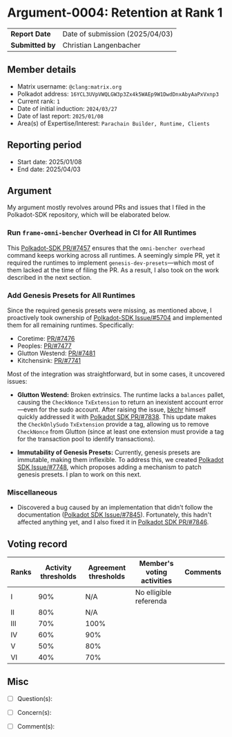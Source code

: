 # Argument-0004: Retention at Rank 1

|                 |                                 |
| --------------- |---------------------------------|
| **Report Date** | Date of submission (2025/04/03) |
| **Submitted by**| Christian Langenbacher          |


## Member details

- Matrix username: `@clang:matrix.org`
- Polkadot address: `16YCL3UVpVWQLGW3p3Zx4k5WAEp9W1DwdDnxAbyAaPxVxnp3`
- Current rank: `1`
- Date of initial induction: `2024/03/27`
- Date of last report: `2025/01/08`
- Area(s) of Expertise/Interest: `Parachain Builder, Runtime, Clients`


## Reporting period

- Start date: 2025/01/08
- End date: 2025/04/03


## Argument
My argument mostly revolves around PRs and issues that I filed in the Polkadot-SDK repository, which will be elaborated below.

### Run `frame-omni-bencher` Overhead in CI for All Runtimes
This [Polkadot-SDK PR/#7457](https://github.com/paritytech/polkadot-sdk/pull/7459) ensures that the `omni-bencher overhead` command keeps working across all runtimes. A seemingly simple PR, yet it required the runtimes to implement `genesis-dev-presets`—which most of them lacked at the time of filing the PR. As a result, I also took on the work described in the next section.

### Add Genesis Presets for All Runtimes
Since the required genesis presets were missing, as mentioned above, I proactively took ownership of [Polkadot-SDK Issue/#5704](https://github.com/paritytech/polkadot-sdk/issues/5704) and implemented them for all remaining runtimes. Specifically:

- Coretime: [PR/#7476](https://github.com/paritytech/polkadot-sdk/pull/7476)
- Peoples: [PR/#7477](https://github.com/paritytech/polkadot-sdk/pull/7477)
- Glutton Westend: [PR/#7481](https://github.com/paritytech/polkadot-sdk/pull/7481)
- Kitchensink: [PR/#7741](https://github.com/paritytech/polkadot-sdk/pull/7741)

Most of the integration was straightforward, but in some cases, it uncovered issues:

- **Glutton Westend:** Broken extrinsics. The runtime lacks a `balances` pallet, causing the `CheckNonce` `TxExtension` to return an inexistent account error—even for the sudo account. After raising the issue, [bkchr](https://github.com/bkchr) himself quickly addressed it with [Polkadot SDK PR/#7838](https://github.com/paritytech/polkadot-sdk/pull/7838). This update makes the `CheckOnlySudo` `TxExtension` provide a tag, allowing us to remove `CheckNonce` from Glutton (since at least one extension must provide a tag for the transaction pool to identify transactions).

- **Immutability of Genesis Presets:** Currently, genesis presets are immutable, making them inflexible. To address this, we created [Polkadot SDK Issue/#7748](https://github.com/paritytech/polkadot-sdk/issues/7748), which proposes adding a mechanism to patch genesis presets. I plan to work on this next.

### Miscellaneous
- Discovered a bug caused by an implementation that didn’t follow the documentation ([Polkadot SDK Issue/#7845](https://github.com/paritytech/polkadot-sdk/issues/7845)). Fortunately, this hadn't affected anything yet, and I also fixed it in [Polkadot SDK PR/#7846](https://github.com/paritytech/polkadot-sdk/pull/7846).


## Voting record

|  Ranks | Activity thresholds | Agreement thresholds | Member's voting activities | Comments |
|---|---|----------------------|----------------------------|---|
|I  |90%   | N/A                  | No elligible referenda     |  |
|II |80%   | N/A                  |                            |  |
|III|70%   | 100%                 |                            |  |
|IV |60%   | 90%                  |                            |  |
|V  |50%   | 80%                  |                            |  |
|VI |40%   | 70%                  |                            |  |


## Misc

- [ ] Question(s):

- [ ] Concern(s):

- [ ] Comment(s):
